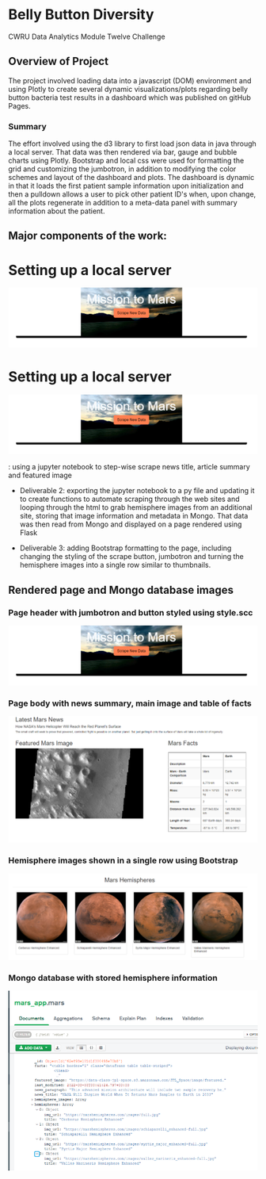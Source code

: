 # Belly Button Diversity

CWRU Data Analytics Module Twelve Challenge


## Overview of Project

The project involved loading data into a javascript (DOM) environment and using Plotly to create several dynamic visualizations/plots regarding belly button bacteria test results in a dashboard which was published on gitHub Pages.   

### Summary

The effort involved using the d3 library to first load json data in java through a local server.  That data was then rendered via bar, gauge and bubble charts using Plotly.   Bootstrap and local css were used for formatting the grid and customizing the jumbotron, in addition to modifying the color schemes and layout of the dashboard and plots.  The dashboard is dynamic in that it loads the first patient sample information upon initialization and then a pulldown allows a user to pick other patient ID's when, upon change, all the plots regenerate in addition to a meta-data panel with summary information about the patient.  

## Major components of the work:

# Setting up a local server
![img](https://github.com/fhsal/Mars/blob/main/images/jumbotron.png)

# Setting up a local server
![img](https://github.com/fhsal/Mars/blob/main/images/jumbotron.png)

: using a jupyter notebook to step-wise scrape news title, article summary and featured image  

* Deliverable 2: exporting the jupyter notebook to a py file and updating it to create functions to automate scraping through the web sites and looping through the html to grab hemisphere images from an additional site, storing that image information and metadata in Mongo.  That data was then read from Mongo and displayed on a page rendered using Flask  

* Deliverable 3: adding Bootstrap formatting to the page, including changing the styling of the scrape button, jumbotron and turning the hemisphere images into a single row similar to thumbnails. 

## Rendered page and Mongo database images

### Page header with jumbotron and button styled using style.scc

![img](https://github.com/fhsal/Mars/blob/main/images/jumbotron.png)


### Page body with news summary, main image and table of facts

![img](https://github.com/fhsal/Mars/blob/main/images/mid-page.png)


### Hemisphere images shown in a single row using Bootstrap

![img](https://github.com/fhsal/Mars/blob/main/images/hemispheres.png)


### Mongo database with stored hemisphere information

![img](https://github.com/fhsal/Mars/blob/main/images/mongo.png)

